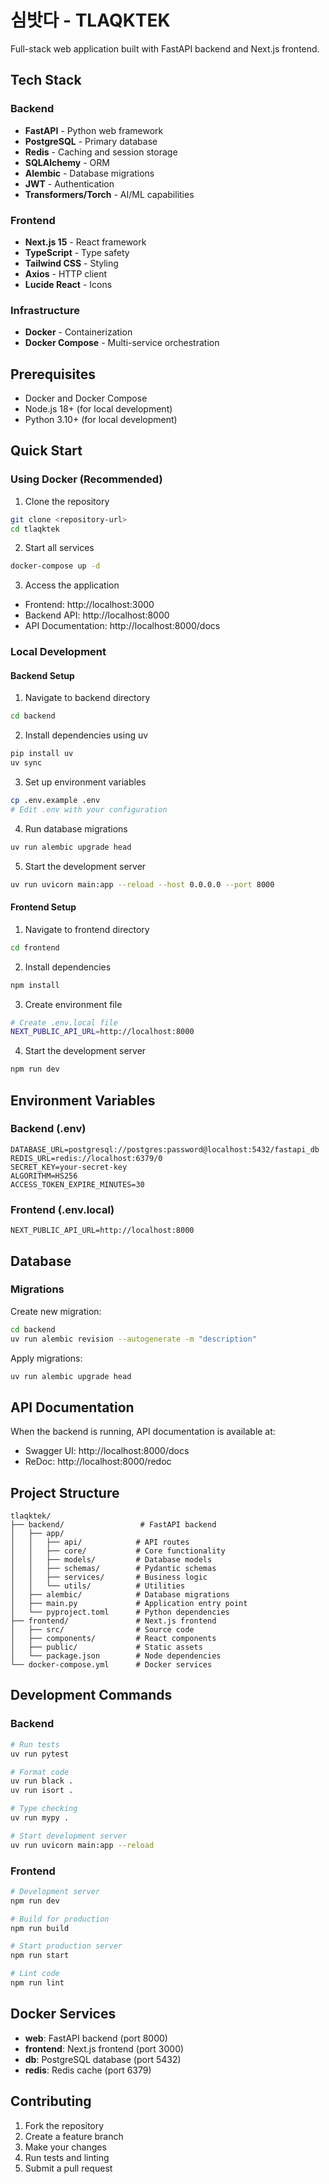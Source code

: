 # 심밧다 - TLAQKTEK

Full-stack web application built with FastAPI backend and Next.js frontend.

## Tech Stack

### Backend

- **FastAPI** - Python web framework
- **PostgreSQL** - Primary database
- **Redis** - Caching and session storage
- **SQLAlchemy** - ORM
- **Alembic** - Database migrations
- **JWT** - Authentication
- **Transformers/Torch** - AI/ML capabilities

### Frontend

- **Next.js 15** - React framework
- **TypeScript** - Type safety
- **Tailwind CSS** - Styling
- **Axios** - HTTP client
- **Lucide React** - Icons

### Infrastructure

- **Docker** - Containerization
- **Docker Compose** - Multi-service orchestration

## Prerequisites

- Docker and Docker Compose
- Node.js 18+ (for local development)
- Python 3.10+ (for local development)

## Quick Start

### Using Docker (Recommended)

1. Clone the repository

```bash
git clone <repository-url>
cd tlaqktek
```

2. Start all services

```bash
docker-compose up -d
```

3. Access the application

- Frontend: http://localhost:3000
- Backend API: http://localhost:8000
- API Documentation: http://localhost:8000/docs

### Local Development

#### Backend Setup

1. Navigate to backend directory

```bash
cd backend
```

2. Install dependencies using uv

```bash
pip install uv
uv sync
```

3. Set up environment variables

```bash
cp .env.example .env
# Edit .env with your configuration
```

4. Run database migrations

```bash
uv run alembic upgrade head
```

5. Start the development server

```bash
uv run uvicorn main:app --reload --host 0.0.0.0 --port 8000
```

#### Frontend Setup

1. Navigate to frontend directory

```bash
cd frontend
```

2. Install dependencies

```bash
npm install
```

3. Create environment file

```bash
# Create .env.local file
NEXT_PUBLIC_API_URL=http://localhost:8000
```

4. Start the development server

```bash
npm run dev
```

## Environment Variables

### Backend (.env)

```
DATABASE_URL=postgresql://postgres:password@localhost:5432/fastapi_db
REDIS_URL=redis://localhost:6379/0
SECRET_KEY=your-secret-key
ALGORITHM=HS256
ACCESS_TOKEN_EXPIRE_MINUTES=30
```

### Frontend (.env.local)

```
NEXT_PUBLIC_API_URL=http://localhost:8000
```

## Database

### Migrations

Create new migration:

```bash
cd backend
uv run alembic revision --autogenerate -m "description"
```

Apply migrations:

```bash
uv run alembic upgrade head
```

## API Documentation

When the backend is running, API documentation is available at:

- Swagger UI: http://localhost:8000/docs
- ReDoc: http://localhost:8000/redoc

## Project Structure

```
tlaqktek/
├── backend/                 # FastAPI backend
│   ├── app/
│   │   ├── api/            # API routes
│   │   ├── core/           # Core functionality
│   │   ├── models/         # Database models
│   │   ├── schemas/        # Pydantic schemas
│   │   ├── services/       # Business logic
│   │   └── utils/          # Utilities
│   ├── alembic/            # Database migrations
│   ├── main.py             # Application entry point
│   └── pyproject.toml      # Python dependencies
├── frontend/               # Next.js frontend
│   ├── src/                # Source code
│   ├── components/         # React components
│   ├── public/             # Static assets
│   └── package.json        # Node dependencies
└── docker-compose.yml      # Docker services
```

## Development Commands

### Backend

```bash
# Run tests
uv run pytest

# Format code
uv run black .
uv run isort .

# Type checking
uv run mypy .

# Start development server
uv run uvicorn main:app --reload
```

### Frontend

```bash
# Development server
npm run dev

# Build for production
npm run build

# Start production server
npm run start

# Lint code
npm run lint
```

## Docker Services

- **web**: FastAPI backend (port 8000)
- **frontend**: Next.js frontend (port 3000)
- **db**: PostgreSQL database (port 5432)
- **redis**: Redis cache (port 6379)

## Contributing

1. Fork the repository
2. Create a feature branch
3. Make your changes
4. Run tests and linting
5. Submit a pull request
